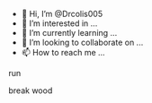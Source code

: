 - 👋 Hi, I’m @Drcolis005
- 👀 I’m interested in ...
- 🌱 I’m currently learning ...
- 💞️ I’m looking to collaborate on ...
- 📫 How to reach me ...

<!---
Drcolis005/Drcolis005 is a ✨ special ✨ repository because its `README.md` (this file) appears on your GitHub profile.
You can click the Preview link to take a look at your changes.
--->run
break wood

